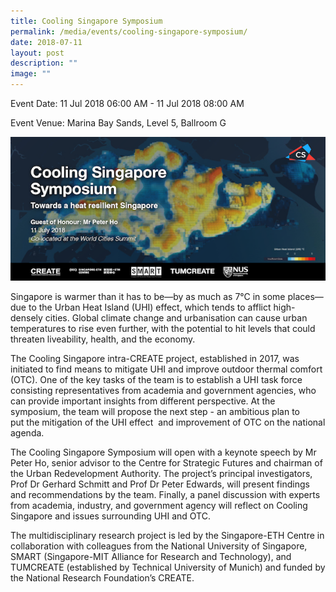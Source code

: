 ```yaml
---
title: Cooling Singapore Symposium
permalink: /media/events/cooling-singapore-symposium/
date: 2018-07-11
layout: post
description: ""
image: ""
---
```


Event Date: 11 Jul 2018 06:00 AM - 11 Jul 2018 08:00 AM

Event Venue: Marina Bay Sands, Level 5, Ballroom G

![](/images/Events/CSS.png)

Singapore is warmer than it has to be—by as much as 7°C in some places—due to the Urban Heat Island (UHI) effect, which tends to afflict high-densely cities. Global climate change and urbanisation can cause urban temperatures to rise even further, with the potential to hit levels that could threaten liveability, health, and the economy.

The Cooling Singapore intra-CREATE project, established in 2017, was initiated to find means to mitigate UHI and improve outdoor thermal comfort (OTC). One of the key tasks of the team is to establish a UHI task force consisting representatives from academia and government agencies, who can provide important insights from different perspective. At the symposium, the team will propose the next step - an ambitious plan to put the mitigation of the UHI effect  and improvement of OTC on the national agenda.

The Cooling Singapore Symposium will open with a keynote speech by Mr Peter Ho, senior advisor to the Centre for Strategic Futures and chairman of the Urban Redevelopment Authority. The project’s principal investigators, Prof Dr Gerhard Schmitt and Prof Dr Peter Edwards, will present findings and recommendations by the team. Finally, a panel discussion with experts from academia, industry, and government agency will reflect on Cooling Singapore and issues surrounding UHI and OTC.

The multidisciplinary research project is led by the Singapore-ETH Centre in collaboration with colleagues from the National University of Singapore, SMART (Singapore-MIT Alliance for Research and Technology), and TUMCREATE (established by Technical University of Munich) and funded by the National Research Foundation’s CREATE.